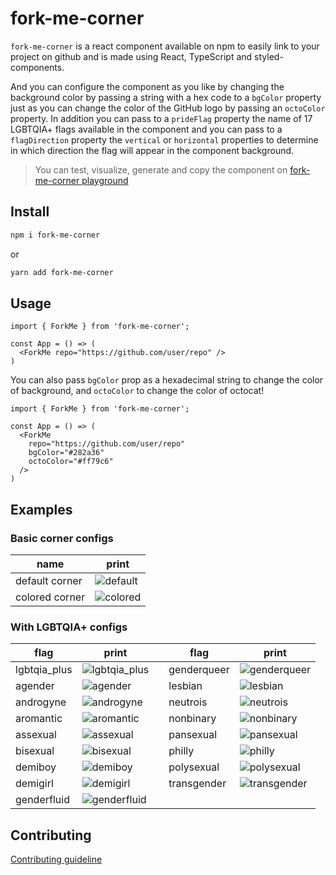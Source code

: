 # fork-me-corner

`fork-me-corner` is a react component available on npm to easily link to your project on github and is made using React, TypeScript and styled-components.

And you can configure the component as you like by changing the background color by passing a string with a hex code to a `bgColor` property just as you can change the color of the GitHub logo by passing an `octoColor` property. In addition you can pass to a `prideFlag` property the name of 17 LGBTQIA+ flags available in the component and you can pass to a `flagDirection` property the `vertical` or `horizontal` properties to determine in which direction the flag will appear in the component background.

> You can test, visualize, generate and copy the component on [fork-me-corner playground](https://fork-me-corner.vercel.app)

## Install

```bash
npm i fork-me-corner
```

or

```bash
yarn add fork-me-corner
```

## Usage

```tsx
import { ForkMe } from 'fork-me-corner';

const App = () => (
  <ForkMe repo="https://github.com/user/repo" />
)
```

You can also pass `bgColor` prop as a hexadecimal string to change the color of background, and `octoColor` to change the color of octocat!

```tsx
import { ForkMe } from 'fork-me-corner';

const App = () => (
  <ForkMe 
    repo="https://github.com/user/repo" 
    bgColor="#282a36"
    octoColor="#ff79c6"
  />
)
```

## Examples

### Basic corner configs

|name|print|
|---|---|
|default corner|![default](https://user-images.githubusercontent.com/64330605/153068912-d8d04e41-36f0-4e00-ac95-452cd31b1375.png)|
|colored corner|![colored](https://user-images.githubusercontent.com/64330605/153068907-6a43adbd-97ec-4eba-a43e-d9dae8dcf916.png)|

### With LGBTQIA+ configs

|flag|print| |flag|print|
|---|---|---|---|---|
|lgbtqia_plus|![lgbtqia_plus](https://user-images.githubusercontent.com/64330605/153068566-d1a8d8c1-60e3-4d69-81dd-97aeb93610a8.png)| |genderqueer|![genderqueer](https://user-images.githubusercontent.com/64330605/153068562-6f0ef912-7492-4bcf-85df-aa2726f7e0a6.png)| |
|agender|![agender](https://user-images.githubusercontent.com/64330605/153068534-9236e8a4-00b5-48e2-a133-f29312926dd6.png)| |lesbian|![lesbian](https://user-images.githubusercontent.com/64330605/153068563-aacb6a26-9a45-4e49-ba48-8ffc8cd02a1c.png)| |
|androgyne|![androgyne](https://user-images.githubusercontent.com/64330605/153068539-f52d4181-9968-4f37-9e0d-25c6bc14e5ad.png)| |neutrois|![neutrois](https://user-images.githubusercontent.com/64330605/153068568-a9e44d74-78ba-4a7d-8ec5-31bf4269264b.png)| |
|aromantic|![aromantic](https://user-images.githubusercontent.com/64330605/153068543-e3809fd3-fd70-43cc-ad77-2960dbe5cc7a.png)| |nonbinary|![nonbinary](https://user-images.githubusercontent.com/64330605/153068569-f59716d1-167e-4cbb-a8de-2e686781bd19.png)| |
|assexual|![assexual](https://user-images.githubusercontent.com/64330605/153068546-068a1738-5c43-403b-946b-15b7b59b51e4.png)| |pansexual|![pansexual](https://user-images.githubusercontent.com/64330605/153068571-fcae7ac3-3df6-477e-8630-d7e954109c07.png)| |
|bisexual|![bisexual](https://user-images.githubusercontent.com/64330605/153068548-7a8b3a64-1b14-4654-95b2-81446b070212.png)| |philly|![philly](https://user-images.githubusercontent.com/64330605/153068574-269fdfc4-d869-4858-8321-17f06998b00e.png)| |
|demiboy|![demiboy](https://user-images.githubusercontent.com/64330605/153068552-ade3b827-03ce-4785-bdd6-5693969e02be.png)| |polysexual|![polysexual](https://user-images.githubusercontent.com/64330605/153068576-713e269c-2569-4314-aa1f-3b647dadce20.png)| |
|demigirl|![demigirl](https://user-images.githubusercontent.com/64330605/153068556-8029ee0e-6557-4e9e-ac2f-1cab42c66031.png)| |transgender|![transgender](https://user-images.githubusercontent.com/64330605/153068579-2a572254-4cd0-450c-85b3-76df486a0a34.png)| |
|genderfluid|![genderfluid](https://user-images.githubusercontent.com/64330605/153068559-29405e24-fe6e-4309-9da5-fe37b63dfc87.png)|

## Contributing

[Contributing guideline](https://github.com/victordantasdev/fork-me-corner/blob/main/CONTRIBUTING.md)

